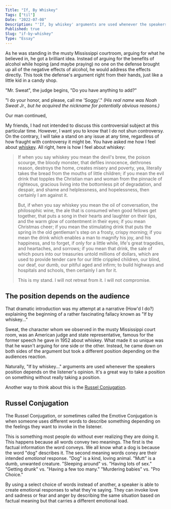 ```yaml
---
Title: "If, By Whiskey"
Tags: ["til"]
Date: "2022-07-08"
Description: "'If, by whiskey' arguments are used whenever the speakers position depends on the listener's opinion. It's a great way to take a position on something without really taking a position."
Published: true
Slug: "if-by-whiskey"
Type: "Essay"
---
```

As he was standing in the musty Mississippi courtroom, arguing for what he believed in, he got a brilliant idea. Instead of arguing for the benefits of alcohol while hoping (and maybe praying) no one on the defense brought up all of the negative effects of alcohol, he would address the effects directly. This took the defense's argument right from their hands, just like a little kid in a candy shop.

"Mr. Sweat", the judge begins, "Do you have anything to add?"

"I do your honor, and please, call me 'Soggy'."  _(His real name was Noah Sweat Jr., but he acquired the nickname for potentially obvious reasons.)_

Our man continued,

My friends, I had not intended to discuss this controversial subject at this particular time. However, I want you to know that I do not shun controversy. On the contrary, I will take a stand on any issue at any time, regardless of how fraught with controversy it might be. You have asked me how I feel about  [whiskey](https://en.wikipedia.org/wiki/Whiskey). All right, here is how I feel about whiskey:

> If when you say whiskey you mean the devil's brew, the poison scourge,
> the bloody monster, that defiles innocence, dethrones reason, destroys
> the home, creates misery and poverty, yea, literally takes the bread
> from the mouths of little children; if you mean the evil drink that
> topples the Christian man and woman from the pinnacle of righteous,
> gracious living into the bottomless pit of degradation, and despair,
> and shame and helplessness, and hopelessness, then certainly I am
> against it.
>
>
>
> But, if when you say whiskey you mean the oil of conversation, the
> philosophic wine, the ale that is consumed when good fellows get
> together, that puts a song in their hearts and laughter on their lips,
> and the warm glow of contentment in their eyes; if you mean Christmas
> cheer; if you mean the stimulating drink that puts the spring in the
> old gentleman's step on a frosty, crispy morning; if you mean the
> drink which enables a man to magnify his joy, and his happiness, and
> to forget, if only for a little while, life's great tragedies, and
> heartaches, and sorrows; if you mean that drink, the sale of which
> pours into our treasuries untold millions of dollars, which are used
> to provide tender care for our little crippled children, our blind,
> our deaf, our dumb, our pitiful aged and infirm; to build highways and
> hospitals and schools, then certainly I am for it.
>
>
>
> This is my stand. I will not retreat from it. I will not compromise.

## The position depends on the audience

That dramatic introduction was my attempt at a narrative (How'd I do?) explaining the beginning of a rather fascinating fallacy known as "If by whiskey..."

Sweat, the character whom we observed in the musty Mississippi court room, was an American judge and state representative, famous for the former speech he gave in 1952 about whiskey. What made it so unique was that he wasn't arguing for one side or the other. Instead, he came down on both sides of the argument but took a different position depending on the audiences reaction.

Naturally, "If by whiskey..." arguments are used whenever the speakers position depends on the listener's opinion. It's a great way to take a position on something without really taking a position.

Another way to think about this is the  [Russel Conjugation](https://en.wikipedia.org/wiki/Emotive_conjugation).

## Russel Conjugation
The Russel Conjugation, or sometimes called the Emotive Conjugation is when someone uses different words to describe something depending on the feelings they want to invoke in the listener.

This is something most people do without ever realizing they are doing it. This happens because all words convey two meanings. The first is the factual information the word conveys. We all know what a dog is because the word "dog" describes it. The second meaning words coney are their intended  _emotional_  response. "Dog" is a kind, loving animal. "Mutt" is a dumb, unwanted creature. "Sleeping around" vs. "Having lots of sex." "Getting drunk" vs. "Having a few too many." "Murdering babies" vs. "Pro Choice."

By using a select choice of words instead of another, a speaker is able to create emotional responses to what they're saying. They can invoke love and sadness or fear and anger by describing the same situation based on factual meaning but that carries a different emotional load.
